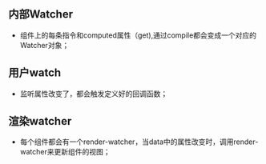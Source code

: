 ## 内部Watcher

* 组件上的每条指令和computed属性（get),通过compile都会变成一个对应的Watcher对象；

## 用户watch

* 监听属性改变了，都会触发定义好的回调函数；

## 渲染watcher

* 每个组件都会有一个render-watcher，当data中的属性改变时，调用render-watcher来更新组件的视图；